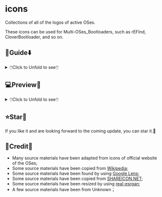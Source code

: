 # icons
Collections of all of the logos of active OSes.

These icons can be used for Multi-OSes_Bootloaders, such as rEFInd, CloverBootloader, and so on.

## 🧭Guide⬇️

<details>
<summary>🖱️Click to Unfold to see🖱️</summary>

#### Direct Use
- You can download [PNGs](PNGs) to use, directly.
#### Fine Tune
- You can download from [IconEditor](IconEditor),
	with Microsoft PointPower 2021+ to adapt for new.
#### Something Wrong
- You can [issue](https://github.com/M-L-P/icons/issues) or [pull requests](https://github.com/M-L-P/icons/pulls).
</details>

## 💻️Preview👀

<details>
<summary>🖱️Click to Unfold to see🖱️</summary>

### Windows

<details>
<summary>🖱️Click to Unfold to see🖱️</summary>

Name|Icon
--|--
Microsoft|<img src="PNGs/Windows/Microsoft.png" width="100px">
Windows 11|<img src="PNGs/Windows/Win11.png" width="100px">
Windows 10|<img src="PNGs/Windows/Win10.png" width="100px">
Windows 8.1|<img src="PNGs/Windows/Win8.1.png" width="100px">
Windows 7|<img src="PNGs/Windows/Win7.png" width="100px">
Vista|<img src="PNGs/Windows/Vista.png" width="100px">
</details>

### Linux

<details>
<summary>🖱️Click to Unfold to see🖱️</summary>

#### Arch
<details>
<summary>🖱️Click to Unfold to see🖱️</summary>
  
Name|Icon
--|--
Arch|<img src="PNGs/Linux/Arch/0-Arch_Linux1.png" width="100px"><img src="PNGs/Linux/Arch/0-Arch_Linux.png" width="100px">
ArcoLinux|<img src="PNGs/Linux/Arch/1-ArcoLinux.png" width="100px">
Archcraft|<img src="PNGs/Linux/Arch/2-Archcraft.png" width="100px">
ArchLabs|<img src="PNGs/Linux/Arch/3-ArchLabs.png" width="100px">
Archman|<img src="PNGs/Linux/Arch/4-Archman.png" width="100px">
Artix|<img src="PNGs/Linux/Arch/5-Artix.png" width="100px">
XeroLinux|<img src="PNGs/Linux/Arch/6-XeroLinux.png" width="100px">
ArchBang|<img src="PNGs/Linux/Arch/7-ArchBang.png" width="100px">
BlackArch|<img src="PNGs/Linux/Arch/8-BlackArch.png" width="100px">
ArchStrike|<img src="PNGs/Linux/Arch/9-ArchStrike.png" width="100px">
</details>

#### Assistive
<details>
<summary>🖱️Click to Unfold to see🖱️</summary>

Name|Icon
--|--
KNOPPIX|<img src="PNGs/Linux/Assistive/KNOPPIX.png" width="100px">
Slint|<img src="PNGs/Linux/Assistive/Slint.png" width="100px">
</details>

#### Beginners
<details>
<summary>🖱️Click to Unfold to see🖱️</summary>

Name|Icon
--|--
1-Mint|<img src="PNGs/Linux/Beginners/1-Mint.png" width="100px">
2-Lite|<img src="PNGs/Linux/Beginners/2-Lite.png" width="100px">
3-Zorin|<img src="PNGs/Linux/Beginners/3-Zorin.png" width="100px">
4-elementary|<img src="PNGs/Linux/Beginners/4-elementary.png" width="100px">
5-PCLinuxOS|<img src="PNGs/Linux/Beginners/5-PCLinuxOS-1.png" width="100px"><img src="PNGs/Linux/Beginners/5-PCLinuxOS.png" width="100px">
6-Solus|<img src="PNGs/Linux/Beginners/6-Solus.png" width="100px">
7-Robolinux|<img src="PNGs/Linux/Beginners/7-Robolinux.png" width="100px">
8-TUXEDO|<img src="PNGs/Linux/Beginners/8-TUXEDO.png" width="100px">
9-Netrunner|<img src="PNGs/Linux/Beginners/9-Netrunner.png" width="100px">
</details>

#### Boot Rescue
<details>
<summary>🖱️Click to Unfold to see🖱️</summary>

Name|Icon
--|--
Rescatux|<img src="PNGs/Linux/Boot_Rescue/Rescatux.png" width="100px">
Super_Grub2_Disk|<img src="PNGs/Linux/Boot_Rescue/Super_Grub2_Disk.png" width="100px">
</details>

#### Clusters
<details>
<summary>🖱️Click to Unfold to see🖱️</summary>

Name|Icon
--|--
Proxmox|<img src="PNGs/Linux/Clusters/Proxmox.png" width="100px">
</details>

#### Data Rescue
<details>
<summary>🖱️Click to Unfold to see🖱️</summary>

Name|Icon
--|--
1-SystemRescue|<img src="PNGs/Linux/Data_Rescue/1-SystemRescue.png" width="100px">
2-Plop|<img src="PNGs/Linux/Data_Rescue/2-Plop.png" width="100px">
3-Clonezilla|<img src="PNGs/Linux/Data_Rescue/3-Clonezilla.png" width="100px">
4-Rescuezilla|<img src="PNGs/Linux/Data_Rescue/4-Rescuezilla.png" width="100px">
5-Ufficio Zero|<img src="PNGs/Linux/Data_Rescue/5-Ufficio_Zero.png" width="100px">
6-Finnix|<img src="PNGs/Linux/Data_Rescue/6-Finnix.png" width="100px">
7-Redo|<img src="PNGs/Linux/Data_Rescue/7-Redo.png" width="100px">
8-paldo|<img src="PNGs/Linux/Data_Rescue/8-paldo.png" width="100px">
</details>

#### Desktop
<details>
<summary>🖱️Click to Unfold to see🖱️</summary>

Name|Icon
--|--
1-Bluestar|<img src="PNGs/Linux/Desktop/1-Bluestar.png" width="100px">
2-deepin|<img src="PNGs/Linux/Desktop/2-deepin.png" width="100px">
3-BunsenLabs|<img src="PNGs/Linux/Desktop/3-BunsenLabs.png" width="100px">
4-Pisi|<img src="PNGs/Linux/Desktop/4-Pisi.png" width="100px">
5-Freespire|<img src="PNGs/Linux/Desktop/5-Freespire.png" width="100px">
6-Zenwalk|<img src="PNGs/Linux/Desktop/6-Zenwalk.png" width="100px">
7-Kwort|<img src="PNGs/Linux/Desktop/7-Kwort.png" width="100px">
8-Omoikane|<img src="PNGs/Linux/Desktop/8-Omoikane.png" width="100px">
</details>

#### Desktop&LiveMedium
<details>
<summary>🖱️Click to Unfold to see🖱️</summary>

Name|Icon
--|--
01-EndeavourOS|<img src="PNGs/Linux/Desktop&LiveMedium/01-EndeavourOS.png" width="100px">
02-Manjaro|<img src="PNGs/Linux/Desktop&LiveMedium/02-Manjaro.png" width="100px">
03-Pop!_OS|<img src="PNGs/Linux/Desktop&LiveMedium/03-Pop!_OS.png" width="100px">
04-Garuda|<img src="PNGs/Linux/Desktop&LiveMedium/04-Garuda.png" width="100px">
05-KDE neon|<img src="PNGs/Linux/Desktop&LiveMedium/05-KDE_neon.png" width="100px">
06-SparkyLinux|<img src="PNGs/Linux/Desktop&LiveMedium/06-SparkyLinux.png" width="100px">
07-Linuxfx|<img src="PNGs/Linux/Desktop&LiveMedium/07-Linuxfx.png" width="100px">
08-Peppermint|<img src="PNGs/Linux/Desktop&LiveMedium/08-Peppermint.png" width="100px">
09-Nitrux|<img src="PNGs/Linux/Desktop&LiveMedium/09-Nitrux.png" width="100px">
10-Mabox|<img src="PNGs/Linux/Desktop&LiveMedium/10-Mabox.png" width="100px">
11-KaOS|<img src="PNGs/Linux/Desktop&LiveMedium/11-KaOS.png" width="100px">
12-SpiralLinux|<img src="PNGs/Linux/Desktop&LiveMedium/12-SpiralLinux.png" width="100px">
13-Salix|<img src="PNGs/Linux/Desktop&LiveMedium/13-Salix.png" width="100px">
14-RebornOS|<img src="PNGs/Linux/Desktop&LiveMedium/14-RebornOS.png" width="100px">
15-OpenMandriva|<img src="PNGs/Linux/Desktop&LiveMedium/15-OpenMandriva.png" width="100px">
16-Nobara|<img src="PNGs/Linux/Desktop&LiveMedium/16-Nobara.png" width="100px">
17-siduction|<img src="PNGs/Linux/Desktop&LiveMedium/17-siduction.png" width="100px">
18-Voyager|<img src="PNGs/Linux/Desktop&LiveMedium/18-Voyager.png" width="100px">
19-Neptune|<img src="PNGs/Linux/Desktop&LiveMedium/19-Neptune.png" width="100px">
20-NuTyX|<img src="PNGs/Linux/Desktop&LiveMedium/20-NuTyX.png" width="100px">
21-Endless|<img src="PNGs/Linux/Desktop&LiveMedium/21-Endless.png" width="100px">
22-GeckoLinux|<img src="PNGs/Linux/Desktop&LiveMedium/22-GeckoLinux.png" width="100px">
23-ExTiX|<img src="PNGs/Linux/Desktop&LiveMedium/23-ExTiX.png" width="100px">
24-Feren|<img src="PNGs/Linux/Desktop&LiveMedium/24-Feren.png" width="100px">
25-ROSA|<img src="PNGs/Linux/Desktop&LiveMedium/25-ROSA.png" width="100px">
26-Void|<img src="PNGs/Linux/Desktop&LiveMedium/26-Void.png" width="100px">
27-CachyOS|<img src="PNGs/Linux/Desktop&LiveMedium/27-CachyOS.png" width="100px">
28-Legacy|<img src="PNGs/Linux/Desktop&LiveMedium/28-Legacy.png" width="100px">
29-Zephix|<img src="PNGs/Linux/Desktop&LiveMedium/29-Zephix.png" width="100px">
30-Ultramarine|<img src="PNGs/Linux/Desktop&LiveMedium/30-Ultramarine.png" width="100px">
31-RebecaBlackOS|<img src="PNGs/Linux/Desktop&LiveMedium/31-RebecaBlackOS.png" width="100px">
32-Ultimate Edition|<img src="PNGs/Linux/Desktop&LiveMedium/32-Ultimate_Edition.png" width="100px">
33-BigLinux|<img src="PNGs/Linux/Desktop&LiveMedium/33-BigLinux.png" width="100px">
34-Venom|<img src="PNGs/Linux/Desktop&LiveMedium/34-Venom.png" width="100px">
35-Fatdog64|<img src="PNGs/Linux/Desktop&LiveMedium/35-Fatdog64.png" width="100px">
36-risiOS|<img src="PNGs/Linux/Desktop&LiveMedium/36-risiOS.png" width="100px">
37-SysLinuxOS|<img src="PNGs/Linux/Desktop&LiveMedium/37-SysLinuxOS.png" width="100px">
38-Slackel|<img src="PNGs/Linux/Desktop&LiveMedium/38-Slackel.png" width="100px">
39-Star|<img src="PNGs/Linux/Desktop&LiveMedium/39-Star.png" width="100px">
40-Obarun|<img src="PNGs/Linux/Desktop&LiveMedium/40-Obarun.png" width="100px">
41-SolydXK|<img src="PNGs/Linux/Desktop&LiveMedium/41-SolydXK.png" width="100px">
42-Pearl|<img src="PNGs/Linux/Desktop&LiveMedium/42-Pearl.png" width="100px">
43-Exe|<img src="PNGs/Linux/Desktop&LiveMedium/43-Exe.png" width="100px">
44-Canaima|<img src="PNGs/Linux/Desktop&LiveMedium/44-Canaima.png" width="100px">
45-Refracta|<img src="PNGs/Linux/Desktop&LiveMedium/45-Refracta.png" width="100px">
46-Diamond|<img src="PNGs/Linux/Desktop&LiveMedium/46-Diamond.png" width="100px">
47-Swift|<img src="PNGs/Linux/Desktop&LiveMedium/47-Swift.png" width="100px">
48-HamoniKR|<img src="PNGs/Linux/Desktop&LiveMedium/48-HamoniKR.png" width="100px">
49-PakOS|<img src="PNGs/Linux/Desktop&LiveMedium/49-PakOS.png" width="100px">
50-Br OS|<img src="PNGs/Linux/Desktop&LiveMedium/50-Br_OS.png" width="100px">
51-mAid|<img src="PNGs/Linux/Desktop&LiveMedium/51-mAid.png" width="100px">
52-blendOS|<img src="PNGs/Linux/Desktop&LiveMedium/52-blendOS.png" width="100px">
</details>

#### Disk Management
<details>
<summary>🖱️Click to Unfold to see🖱️</summary>

Name|Icon
--|--
GParted Live|<img src="PNGs/Linux/Disk_Management/GParted Live.png" width="100px">
Parted Magic|<img src="PNGs/Linux/Disk_Management/Parted Magic.png" width="100px">
</details>

#### Docker
<details>
<summary>🖱️Click to Unfold to see🖱️</summary>

Name|Icon
--|--
Photon OS|<img src="PNGs/Linux/Docker/Photon OS.png" width="100px">
Snal Linux|<img src="PNGs/Linux/Docker/Snal_Linux.png" width="100px">
</details>

#### Education
<details>
<summary>🖱️Click to Unfold to see🖱️</summary>

Name|Icon
--|--
1-NixOS|<img src="PNGs/Linux/Education/1-NixOS.png" width="100px">
2-AcademiX|<img src="PNGs/Linux/Education/2-AcademiX.png" width="100px">
3-OSGeoLive|<img src="PNGs/Linux/Education/3-OSGeoLive.png" width="100px">
4-PrimTux|<img src="PNGs/Linux/Education/4-PrimTux.png" width="100px">
5-BOSS|<img src="PNGs/Linux/Education/5-BOSS.png" width="100px">
6-eLearnix|<img src="PNGs/Linux/Education/6-eLearnix.png" width="100px">
7-Karoshi|<img src="PNGs/Linux/Education/7-Karoshi.png" width="100px">
8-MAX|<img src="PNGs/Linux/Education/8-MAX.png" width="100px">
</details>

#### Firewall
<details>
<summary>🖱️Click to Unfold to see🖱️</summary>

Name|Icon
--|--
1-IPFire|<img src="PNGs/Linux/Firewall/1-IPFire.png" width="100px">
2-ClearOS|<img src="PNGs/Linux/Firewall/2-ClearOS.png" width="100px">
3-VyOS|<img src="PNGs/Linux/Firewall/3-VyOS.png" width="100px">
4-Endian|<img src="PNGs/Linux/Firewall/4-Endian.png" width="100px">
5-Untangle|<img src="PNGs/Linux/Firewall/5-Untangle.png" width="100px">
</details>

#### Forensics
<details>
<summary>🖱️Click to Unfold to see🖱️</summary>

Name|Icon
--|--
1-Kali|<img src="PNGs/Linux/Forensics/1-Kali.png" width="100px">
2-ParrotOS|<img src="PNGs/Linux/Forensics/2-ParrotOS.png" width="100px">
3-Athena|<img src="PNGs/Linux/Forensics/3-Athena.png" width="100px">
4-BackBox|<img src="PNGs/Linux/Forensics/4-BackBox.png" width="100px">
5-CAINE|<img src="PNGs/Linux/Forensics/5-CAINE.png" width="100px">
6-Pentoo|<img src="PNGs/Linux/Forensics/6-Pentoo.png" width="100px">
</details>

#### Free Software
<details>
<summary>🖱️Click to Unfold to see🖱️</summary>

Name|Icon
--|--
1-Trisquel|<img src="PNGs/Linux/Free_Software/1-Trisquel.png" width="100px">
2-Guix System|<img src="PNGs/Linux/Free_Software/2-Guix_System.png" width="100px">
3-Uruk|<img src="PNGs/Linux/Free_Software/3-Uruk.png" width="100px">
4-Hyperbola|<img src="PNGs/Linux/Free_Software/4-Hyperbola.png" width="100px">
5-Parabola|<img src="PNGs/Linux/Free_Software/5-Parabola.png" width="100px">
</details>

#### From_RAM
<details>
<summary>🖱️Click to Unfold to see🖱️</summary>

Name|Icon
--|--
1-MX Linux|<img src="PNGs/Linux/From_RAM/1-MX_Linux.png" width="100px">
2-Slax|<img src="PNGs/Linux/From_RAM/2-Slax.png" width="100px">
3-Porteus|<img src="PNGs/Linux/From_RAM/3-Porteus.png" width="100px">
4-Grml|<img src="PNGs/Linux/From_RAM/4-Grml.png" width="100px">
5-KANOTIX|<img src="PNGs/Linux/From_RAM/5-KANOTIX.png" width="100px">
</details>

#### Gaming
<details>
<summary>🖱️Click to Unfold to see🖱️</summary>

Name|Icon
--|--
1-Regata OS|<img src="PNGs/Linux/Gaming/1-Regata_OS.png" width="100px">
2-MakuluLinux|<img src="PNGs/Linux/Gaming/2-MakuluLinux.png" width="100px">
3-Lakka|<img src="PNGs/Linux/Gaming/3-Lakka.png" width="100px">
4-Salient|<img src="PNGs/Linux/Gaming/4-Salient.png" width="100px">
5-Batocera|<img src="PNGs/Linux/Gaming/5-Batocera.png" width="100px">
6-Recalbox|<img src="PNGs/Linux/Gaming/6-Recalbox.png" width="100px">
</details>

#### Immutable
<details>
<summary>🖱️Click to Unfold to see🖱️</summary>

Name|Icon
--|--
1-Fedora|<img src="PNGs/Linux/Immutable/1-Fedora.png" width="100px">
2-openSUSE|<img src="PNGs/Linux/Immutable/2-openSUSE.png" width="100px">
3-Vanilla|<img src="PNGs/Linux/Immutable/3-Vanilla.png" width="100px">
</details>

#### LiveMedium
<details>
<summary>🖱️Click to Unfold to see🖱️</summary>

Name|Icon
--|--
1-Peropesis|<img src="PNGs/Linux/LiveMedium/1-Peropesis.png" width="100px">
2-Elive|<img src="PNGs/Linux/LiveMedium/2-Elive.png" width="100px">
3-Berry|<img src="PNGs/Linux/LiveMedium/3-Berry.png" width="100px">
</details>

#### Mobile
<details>
<summary>🖱️Click to Unfold to see🖱️</summary>

Name|Icon
--|--
1-PureOS|<img src="PNGs/Linux/Mobile/1-PureOS.png" width="100px">
2-e OS|<img src="PNGs/Linux/Mobile/2-e_OS.png" width="100px">
3-postmarketOS|<img src="PNGs/Linux/Mobile/3-postmarketOS.png" width="100px">
4-UBports|<img src="PNGs/Linux/Mobile/4-UBports.png" width="100px">
</details>

#### Multimedia
<details>
<summary>🖱️Click to Unfold to see🖱️</summary>

Name|Icon
--|--
1-AV Linux|<img src="PNGs/Linux/Multimedia/1-AV_Linux.png" width="100px">
2-LibreELEC|<img src="PNGs/Linux/Multimedia/2-LibreELEC.png" width="100px">
3-Daphile|<img src="PNGs/Linux/Multimedia/3-Daphile.png" width="100px">
4-Volumio|<img src="PNGs/Linux/Multimedia/4-Volumio.png" width="100px">
</details>

#### NAS
<details>
<summary>🖱️Click to Unfold to see🖱️</summary>

Name|Icon
--|--
1-EasyNAS|<img src="PNGs/Linux/NAS/1-EasyNAS.png" width="100px">
2-OpenMediaVault|<img src="PNGs/Linux/NAS/2-OpenMediaVault.png" width="100px">
3-Rockstor|<img src="PNGs/Linux/NAS/3-Rockstor.png" width="100px">
</details>

#### Netbooks
<details>
<summary>🖱️Click to Unfold to see🖱️</summary>

Name|Icon
--|--
1-Puppy|<img src="PNGs/Linux/Netbooks/1-Puppy.png" width="100px">
2-Bodhi|<img src="PNGs/Linux/Netbooks/2-Bodhi.png" width="100px">
3-wattOS|<img src="PNGs/Linux/Netbooks/3-wattOS.png" width="100px">
4-Runtu|<img src="PNGs/Linux/Netbooks/4-Runtu.png" width="100px">
</details>

#### Old Computers
<details>
<summary>🖱️Click to Unfold to see🖱️</summary>

Name|Icon
--|--
1-antiX|<img src="PNGs/Linux/Old_Computers/1-antiX.png" width="100px">
2-Q4OS|<img src="PNGs/Linux/Old_Computers/2-Q4OS.png" width="100px">
3-ALT|<img src="PNGs/Linux/Old_Computers/3-ALT.png" width="100px">
4-LXLE|<img src="PNGs/Linux/Old_Computers/4-LXLE.png" width="100px">
5-Absolute|<img src="PNGs/Linux/Old_Computers/5-Absolute.png" width="100px">
6-Tiny Core|<img src="PNGs/Linux/Old_Computers/6-Tiny_Core.png" width="100px">
7-SliTaz|<img src="PNGs/Linux/Old_Computers/7-SliTaz.png" width="100px">
</details>

#### Privacy
<details>
<summary>🖱️Click to Unfold to see🖱️</summary>

Name|Icon
--|--
1-Tails|<img src="PNGs/Linux/Privacy/1-Tails.png" width="100px"><img src="Privacy/1-Tails-1.png" width="100px">
2-Kodachi|<img src="PNGs/Linux/Privacy/2-Kodachi.png" width="100px">
3-Whonix|<img src="PNGs/Linux/Privacy/3-Whonix.png" width="100px">
4-Septor|<img src="PNGs/Linux/Privacy/4-Septor.png" width="100px">
</details>

#### Raspberry
<details>
<summary>🖱️Click to Unfold to see🖱️</summary>

Name|Icon
--|--
1-Raspberry Pi|<img src="PNGs/Linux/Raspberry/1-Raspberry_Pi.png" width="100px">
2-OSMC|<img src="PNGs/Linux/Raspberry/2-OSMC.png" width="100px">
3-DietPi|<img src="PNGs/Linux/Raspberry/3-DietPi.png" width="100px">
4-RasPlex|<img src="PNGs/Linux/Raspberry/4-RasPlex.png" width="100px">
5-RSS|<img src="PNGs/Linux/Raspberry/5-RSS.png" width="100px">
6-RDS|<img src="PNGs/Linux/Raspberry/6-RDS.png" width="100px">
</details>

#### Security
<details>
<summary>🖱️Click to Unfold to see🖱️</summary>

Name|Icon
--|--
1-Gnoppix|<img src="PNGs/Linux/Security/1-Gnoppix.png" width="100px">
2-Qubes|<img src="PNGs/Linux/Security/2-Qubes.png" width="100px">
3-Wifislax|<img src="PNGs/Linux/Security/3-Wifislax.png" width="100px">
4-SELKS|<img src="PNGs/Linux/Security/4-SELKS.png" width="100px">
5-NST|<img src="PNGs/Linux/Security/5-NST.png" width="100px">
</details>

#### Server
<details>
<summary>🖱️Click to Unfold to see🖱️</summary>

Name|Icon
--|--
01-Debian|<img src="PNGs/Linux/Server/01-Debian.png" width="100px">
02-AlmaLinux|<img src="PNGs/Linux/Server/02-AlmaLinux.png" width="100px">
03-Mageia|<img src="PNGs/Linux/Server/03-Mageia.png" width="100px">
04-Slackware|<img src="PNGs/Linux/Server/04-Slackware.png" width="100px">
05-Rocky|<img src="PNGs/Linux/Server/05-Rocky.png" width="100px">
06-CentOS|<img src="PNGs/Linux/Server/06-CentOS.png" width="100px">
07-Devuan|<img src="PNGs/Linux/Server/07-Devuan.png" width="100px">
08-EuroLinux|<img src="PNGs/Linux/Server/08-EuroLinux.png" width="100px">
09-Red Hat|<img src="PNGs/Linux/Server/09-Red_Hat.png" width="100px">
10-4MLinux|<img src="PNGs/Linux/Server/10-4MLinux.png" width="100px">
11-Oracle|<img src="PNGs/Linux/Server/11-Oracle.png" width="100px">
12-openmamba|<img src="PNGs/Linux/Server/12-openmamba.png" width="100px">
13-Springdale|<img src="PNGs/Linux/Server/13-Springdale.png" width="100px">
14-Linspire|<img src="PNGs/Linux/Server/14-Linspire.png" width="100px">
15-Pardus|<img src="PNGs/Linux/Server/15-Pardus.png" width="100px">
16-MIRACLE|<img src="PNGs/Linux/Server/16-MIRACLE.png" width="100px">
17-SUSE|<img src="PNGs/Linux/Server/17-SUSE.png" width="100px">
18-Univention|<img src="PNGs/Linux/Server/18-Univention.png" width="100px">
19-Nova|<img src="PNGs/Linux/Server/19-Nova.png" width="100px">
20-Navy|<img src="PNGs/Linux/Server/20-Navy.png" width="100px">
21-Vine|<img src="PNGs/Linux/Server/21-Vine.png" width="100px">
22-VzLinux|<img src="PNGs/Linux/Server/22-VzLinux.png" width="100px">
23-UBOS|<img src="PNGs/Linux/Server/23-UBOS.png" width="100px">
24-Plamo|<img src="PNGs/Linux/Server/24-Plamo.png" width="100px">
25-TurnKey|<img src="PNGs/Linux/Server/25-TurnKey.png" width="100px">
26-PLD|<img src="PNGs/Linux/Server/26-PLD.png" width="100px">
27-Omarine|<img src="PNGs/Linux/Server/27-Omarine.png" width="100px">
28-OB2D|<img src="PNGs/Linux/Server/28-OB2D.png" width="100px">
29-OviOS|<img src="PNGs/Linux/Server/29-OviOS.png" width="100px">
</details>

#### Source-based
<details>
<summary>🖱️Click to Unfold to see🖱️</summary>

Name|Icon
--|--
1-Gentoo.png|<img src="PNGs/Linux/Source-based/1-Gentoo.png" width="100px">
2-Redcore.png|<img src="PNGs/Linux/Source-based/2-Redcore.png" width="100px">
3-Calculate.png|<img src="PNGs/Linux/Source-based/3-Calculate.png" width="100px">
4-CRUX.png|<img src="PNGs/Linux/Source-based/4-CRUX.png" width="100px">
5-LFS.png|<img src="PNGs/Linux/Source-based/5-LFS.png" width="100px">
6-Funtoo.png|<img src="PNGs/Linux/Source-based/6-Funtoo.png" width="100px">
7-Exherbo.png|<img src="PNGs/Linux/Source-based/7-Exherbo.png" width="100px">
8-T2.png|<img src="PNGs/Linux/Source-based/8-T2.png" width="100px">
</details>

#### Specialist
<details>
<summary>🖱️Click to Unfold to see🖱️</summary>

Name|Icon
--|--
1-EasyOS|<img src="PNGs/Linux/Specialist/1-EasyOS.png" width="100px">
2-Clear|<img src="PNGs/Linux/Specialist/2-Clear.png" width="100px">
3-Kaisen|<img src="PNGs/Linux/Specialist/3-Kaisen.png" width="100px">
4-Armbian|<img src="PNGs/Linux/Specialist/4-Armbian.png" width="100px">
5-Bedrock|<img src="PNGs/Linux/Specialist/5-Bedrock.png" width="100px">
6-Live Raizo|<img src="PNGs/Linux/Specialist/6-Live_Raizo.png" width="100px">
7-Zevenet|<img src="PNGs/Linux/Specialist/7-Zevenet.png" width="100px">
8-Porteus Kiosk|<img src="PNGs/Linux/Specialist/8-Porteus_Kiosk.png" width="100px">
9-KISS|<img src="PNGs/Linux/Specialist/9-KISS.png" width="100px">
</details>

#### Telephony
<details>
<summary>🖱️Click to Unfold to see🖱️</summary>

Name|Icon
--|--
1-Alpine|<img src="PNGs/Linux/Telephony/1-Alpine.png" width="100px">
2-3CX|<img src="PNGs/Linux/Telephony/2-3CX.png" width="100px">
3-Bicom Systems|<img src="PNGs/Linux/Telephony/3-Bicom_Systems.png" width="100px">
4-FreePBX|<img src="PNGs/Linux/Telephony/4-FreePBX.png" width="100px">
</details>

#### Thin Client
<details>
<summary>🖱️Click to Unfold to see🖱️</summary>

Name|Icon
--|--
1-Debian Edu|<img src="PNGs/Linux/Thin_Client/1-Debian_Edu.png" width="100px">
2-LliureX|<img src="PNGs/Linux/Thin_Client/2-LliureX.png" width="100px">
3-Thinstation|<img src="PNGs/Linux/Thin_Client/3-Thinstation.png" width="100px">
</details>

#### Ubuntu
<details>
<summary>🖱️Click to Unfold to see🖱️</summary>

Name|Icon
--|--
01-Ubuntu|<img src="PNGs/Linux/Ubuntu/01-Ubuntu.png" width="100px">
02-Kubuntu|<img src="PNGs/Linux/Ubuntu/02-Kubuntu.png" width="100px">
03-Lubuntu|<img src="PNGs/Linux/Ubuntu/03-Lubuntu.png" width="100px">
04-Xubuntu|<img src="PNGs/Linux/Ubuntu/04-Xubuntu.png" width="100px">
05-Ubuntu MATE|<img src="PNGs/Linux/Ubuntu/05-Ubuntu_MATE.png" width="100px">
06-Ubuntu Studio|<img src="PNGs/Linux/Ubuntu/06-Ubuntu_Studio.png" width="100px">
07-Ubuntu Budgie|<img src="PNGs/Linux/Ubuntu/07-Ubuntu_Budgie.png" width="100px">
08-Emmabuntüs|<img src="PNGs/Linux/Ubuntu/08-Emmabuntüs.png" width="100px">
09-Ubuntu Unity|<img src="PNGs/Linux/Ubuntu/09-Ubuntu_Unity.png" width="100px">
10-Ubuntu Kylin|<img src="PNGs/Linux/Ubuntu/10-Ubuntu_Kylin.png" width="100px">
11-Ubuntu Christian|<img src="PNGs/Linux/Ubuntu/11-Ubuntu_Christian.png" width="100px">
</details>

#### WebUI Server
<details>
<summary>🖱️Click to Unfold to see🖱️</summary>

Name|Icon
--|--
1-BlueOnyx|<img src="PNGs/Linux/WebUI_Server/1-BlueOnyx.png" width="100px">
2-SME Server|<img src="PNGs/Linux/WebUI_Server/2-SME_Server.png" width="100px">
3-YunoHost|<img src="PNGs/Linux/WebUI_Server/3-YunoHost.png" width="100px">
4-Baruwa|<img src="PNGs/Linux/WebUI_Server/4-Baruwa.png" width="100px">
5-FreedomBox|<img src="PNGs/Linux/WebUI_Server/5-FreedomBox.png" width="100px">
</details>

</details>

### Android

<details>
<summary>🖱️Click to Unfold to see🖱️</summary>

Name|Icon
--|--
android|<img src="PNGs/Android/android.png" width="100px">
android 13|<img src="PNGs/Android/android_13.png" width="100px">
android 12|<img src="PNGs/Android/android_12.png" width="100px">
android 11|<img src="PNGs/Android/android_11.png" width="100px">
android 10|<img src="PNGs/Android/android_10.png" width="100px">
</details>

### chromiumOS

<details>
<summary>🖱️Click to Unfold to see🖱️</summary>

Name|Icon
--|--
1-chromebook|<img src="PNGs/chromiumOS/1-chromebook.png" width="100px">
2-Flex|<img src="PNGs/chromiumOS/2-Flex.png" width="100px">
3-brunch|<img src="PNGs/chromiumOS/3-brunch.png" width="100px">
4-fydeos|<img src="PNGs/chromiumOS/4-fydeos.png" width="100px">
</details>

### macOS

<details>
<summary>🖱️Click to Unfold to see🖱️</summary>

Name|Icon
--|--
1-Macintosh|<img src="PNGs/macOS/1-Macintosh.png" width="100px">

Name|Logo|Name|logo
--|--|--|--
2-macOS|<img src="PNGs/macOS/2-macOS.png" width="100px">|5-Mac OS|<img src="PNGs/macOS/5-Mac_OS.png" width="100px">
3-OpenCore|<img src="PNGs/macOS/3-OpenCore.png" width="100px">|6-OpenCore|<img src="PNGs/macOS/6-OpenCore.png" width="100px">
4-Clover|<img src="PNGs/macOS/4-Clover.png" width="100px">|7-Clover|<img src="PNGs/macOS/7-Clover.png" width="100px">
</details>

### BSD

<details>
<summary>🖱️Click to Unfold to see🖱️</summary>

Name|Icon
--|--
01-freeBSD|<img src="PNGs/BSD/01-freeBSD.png" width="100px">
02-TrueNAS|<img src="PNGs/BSD/02-TrueNAS.png" width="100px">
03-DragonFly BSD|<img src="PNGs/BSD/03-DragonFly_BSD.png" width="100px">
04-GhostBSD|<img src="PNGs/BSD/04-GhostBSD.png" width="100px">
05-OpenBSD|<img src="PNGs/BSD/05-OpenBSD.png" width="100px">
06-NomadBSD|<img src="PNGs/BSD/06-NomadBSD.png" width="100px">
07-OPNsense|<img src="PNGs/BSD/07-OPNsense.png" width="100px">
08-NetBSD|<img src="PNGs/BSD/08-NetBSD.png" width="100px">
09-MidnightBSD|<img src="PNGs/BSD/09-MidnightBSD.png" width="100px">
10-FuguIta|<img src="PNGs/BSD/10-FuguIta.png" width="100px">
11-XigmaNAS|<img src="PNGs/BSD/11-XigmaNAS.png" width="100px">
12-HardenedBSD|<img src="PNGs/BSD/12-HardenedBSD.png" width="100px">
13-pfSense|<img src="PNGs/BSD/13-pfSense.png" width="100px">
14-BSD Router Project|<img src="PNGs/BSD/14-BSD_Router_Project.png" width="100px">
15-helloSystem|<img src="PNGs/BSD/15-helloSystem.png" width="100px">
16-DynFi Firewall|<img src="PNGs/BSD/16-DynFi_Firewall.png" width="100px">
</details>

### Solaris

<details>
<summary>🖱️Click to Unfold to see🖱️</summary>

Name|Icon
--|--
1-SmartOS|<img src="PNGs/Solaris/1-SmartOS.png" width="100px">
2-OpenIndiana|<img src="PNGs/Solaris/2-OpenIndiana.png" width="100px">
3-Solaris|<img src="PNGs/Solaris/3-Solaris.png" width="100px">
4-XStreamOS|<img src="PNGs/Solaris/4-XStreamOS.png" width="100px">
5-NexentaStor|<img src="PNGs/Solaris/5-NexentaStor.png" width="100px">
</details>

### Other OSes

<details>
<summary>🖱️Click to Unfold to see🖱️</summary>

Name|Icon
--|--
1-Haiku|<img src="PNGs/Other_OSes/1-Haiku.png" width="100px">
2-ReactOS|<img src="PNGs/Other_OSes/2-ReactOS.png" width="100px">
3-KolibriOS|<img src="PNGs/Other_OSes/3-KolibriOS.png" width="100px">
4-RISC OS|<img src="PNGs/Other_OSes/4-RISC_OS.png" width="100px">
</details>

### Boot_Tools

<details>
<summary>🖱️Click to Unfold to see🖱️</summary>

Name|Icon
--|--
grubfm|<img src="PNGs/Boot_Tools/grubfm.png" width="100px">
Ventoy|<img src="PNGs/Boot_Tools/Ventoy.png" width="100px">
</details>


</details>

## ⭐Star🌟
If you like it and are looking forward to the coming update, you can star it.💫

## 🎉Credit🎊
- Many source materials have been adapted from icons of official website of the OSes;
- Some source materials have been copied from [Wikipedia](https://en.wikipedia.org/wiki/Main_Page);
- Some source materials have been found by using [Google Lens](https://www.google.com/);
- Some source materials have been copied from [SHAREICON.NET](https://www.shareicon.net/);
- Some source materials have been resized by using [real-esrgan](https://replicate.com/nightmareai/real-esrgan);
- A few source materials have been from Unknown；
